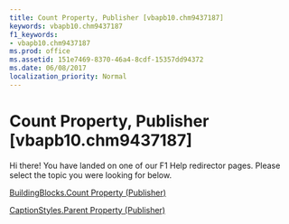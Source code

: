 ```yaml
---
title: Count Property, Publisher [vbapb10.chm9437187]
keywords: vbapb10.chm9437187
f1_keywords:
- vbapb10.chm9437187
ms.prod: office
ms.assetid: 151e7469-8370-46a4-8cdf-15357dd94372
ms.date: 06/08/2017
localization_priority: Normal
---
```



# Count Property, Publisher [vbapb10.chm9437187]

Hi there! You have landed on one of our F1 Help redirector pages. Please select the topic you were looking for below.

[BuildingBlocks.Count Property (Publisher)](http://msdn.microsoft.com/library/51a653d0-3623-8ae1-3cc6-1cd2147614e4%28Office.15%29.aspx)

[CaptionStyles.Parent Property (Publisher)](http://msdn.microsoft.com/library/ea77b815-3f65-104f-87a6-73474a7f1f2d%28Office.15%29.aspx)


